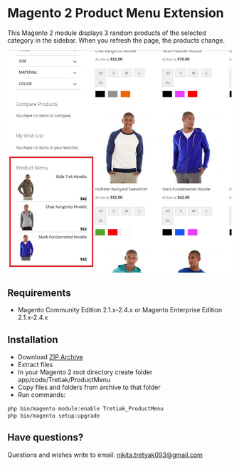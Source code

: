 # Magento 2 Product Menu Extension

This Magento 2 module displays 3 random products of the selected category in the sidebar. When you refresh the page, the products change.

![Example](docs/details.jpg)

## Requirements
* Magento Community Edition 2.1.x-2.4.x or Magento Enterprise Edition 2.1.x-2.4.x

## Installation
* Download [ZIP Archive](https://github.com/nordraw/magento2-product-menu/archive/refs/heads/master.zip)
* Extract files
* In your Magento 2 root directory create folder app/code/Tretiak/ProductMenu
* Copy files and folders from archive to that folder
* Run commands:
```
php bin/magento module:enable Tretiak_ProductMenu
php bin/magento setup:upgrade
```

## Have questions?
Questions and wishes write to email:
nikita.tretyak093@gmail.com
